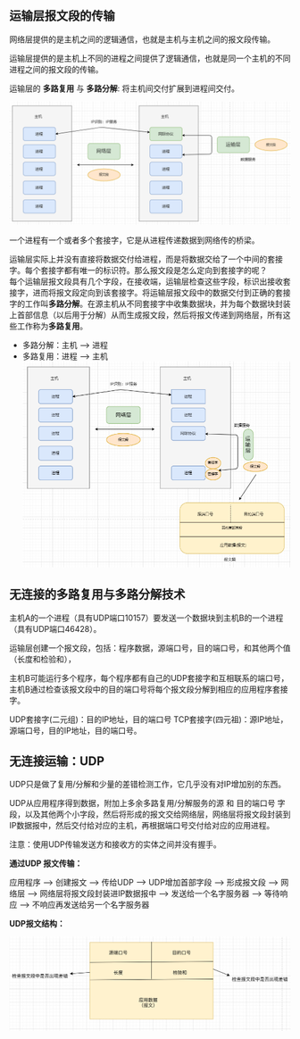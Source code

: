 ## 运输层报文段的传输

网络层提供的是主机之间的逻辑通信，也就是主机与主机之间的报文段传输。

运输层提供的是主机上不同的进程之间提供了逻辑通信，也就是同一个主机的不同进程之间的报文段的传输。

运输层的 **多路复用** 与 **多路分解**: 将主机间交付扩展到进程间交付。

![](./img/运输层报文段传输.png)

一个进程有一个或者多个套接字，它是从进程传递数据到网络传的桥梁。

运输层实际上并没有直接将数据交付给进程，而是将数据交给了一个中间的套接字。每个套接字都有唯一的标识符。那么报文段是怎么定向到套接字的呢？            
每个运输层报文段具有几个字段，在接收端，运输层检查这些字段，标识出接收套接字，进而将报文段定向到该套接字。将运输层报文段中的数据交付到正确的套接字的工作叫**多路分解**。在源主机从不同套接字中收集数据块，并为每个数据块封装上首部信息（以后用于分解）从而生成报文段，然后将报文传递到网络层，所有这些工作称为**多路复用**。
- 多路分解：主机 --> 进程
- 多路复用：进程 --> 主机
![](./img/运输层报文段传输02.png)


## 无连接的多路复用与多路分解技术

主机A的一个进程（具有UDP端口10157）要发送一个数据块到主机B的一个进程（具有UDP端口46428）。

运输层创建一个报文段，包括：程序数据，源端口号，目的端口号，和其他两个值（长度和检验和），

主机B可能运行多个程序，每个程序都有自己的UDP套接字和互相联系的端口号，主机B通过检查该报文段中的目的端口号将每个报文段分解到相应的应用程序套接字。

UDP套接字(二元组)：目的IP地址，目的端口号
TCP套接字(四元祖)：源IP地址，源端口号，目的IP地址，目的端口号。


## 无连接运输：UDP

UDP只是做了复用/分解和少量的差错检测工作，它几乎没有对IP增加别的东西。

UDP从应用程序得到数据，附加上多余多路复用/分解服务的源 和 目的端口号 字段，以及其他两个小字段，然后将形成的报文交给网络层，网络层将报文段封装到IP数据报中，然后交付给对应的主机，再根据端口号交付给对应的应用进程。

 注意：使用UDP传输发送方和接收方的实体之间并没有握手。

**通过UDP 报文传输：**

 应用程序 --> 创建报文 --> 传给UDP --> UDP增加首部字段 --> 形成报文段 --> 网络层 --> 网络层将报文段封装进IP数据报中 --> 发送给一个名字服务器 --> 等待响应  --> 不响应再发送给另一个名字服务器

**UDP报文结构：**

![](./img/UDP报文段.png)
